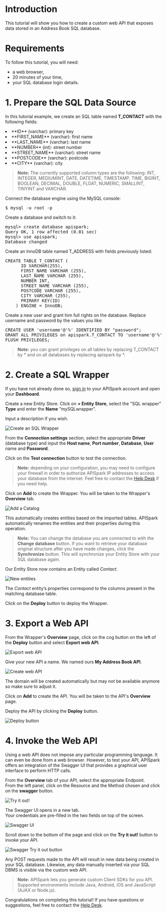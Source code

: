 # Introduction

This tutorial will show you how to create a custom web API that exposes data stored in an Address Book SQL database.

# Requirements

To follow this tutorial, you will need:

*   a web browser,
*   20 minutes of your time,
*   your SQL database login details.

# 1. Prepare the SQL Data Source

In this tutorial example, we create an SQL table named **T_CONTACT** with the following fields:

<li>**ID** (varchar): primary key</li>
<li>**FIRST_NAME** (varchar): first name</li>
<li>**LAST_NAME** (varchar): last name</li>
<li>**NUMBER** (int): street number</li>
<li>**STREET_NAME** (varchar): street name</li>
<li>**POSTCODE** (varchar): postcode</li>
<li>**CITY** (varchar): city</li>

>**Note:** The currently supported column types are the following: INT, INTEGER, MEDIUMINT, DATE, DATETIME, TIMESTAMP, TIME, BIGINT, BOOLEAN, DECIMAL, DOUBLE, FLOAT, NUMERIC, SMALLINT, TINYINT and VARCHAR.

Connect the database engine using the MySQL console:

<pre>$ mysql -u root -p</pre>

Create a database and switch to it:

<pre>mysql> create database apispark;
Query OK, 1 row affected (0.01 sec)
mysql> use apispark;
Database changed</pre>

Create an InnoDB table named T_ADDRESS with fields previously listed:

<pre>CREATE TABLE T_CONTACT (
	  ID VARCHAR(255),
	  FIRST_NAME VARCHAR (255),
	  LAST_NAME VARCHAR (255),
	  NUMBER INT,
	  STREET_NAME VARCHAR (255),
	  POSTCODE VARCHAR (255),
	  CITY VARCHAR (255),
	  PRIMARY KEY(ID)
	) ENGINE = InnoDB;
</pre>

Create a new user and grant him full rights on the database. Replace username and password by the values you like:

<pre>CREATE USER 'username'@'%' IDENTIFIED BY "password";
GRANT ALL PRIVILEGES on apispark.T_CONTACT TO 'username'@'%';
FLUSH PRIVILEGES;
</pre>

>**Note:** you can grant privileges on all tables by replacing T_CONTACT by \* and on all databases by replacing apispark by \*.


# 2. Create a SQL Wrapper

If you have not already done so, <a href="https://apispark.restlet.com/signin" target="_blank">sign in</a> to your APISpark account and open your **Dashboard**.

Create a new Entity Store. Click on **+ Entity Store**, select the "SQL wrapper" **Type** and enter the **Name** "mySQLwrapper".

Input a description if you wish.

![Create an SQL Wrapper](images/create-sql-wrapper.jpg "Create an SQL Wrapper")

From the **Connection settings** section, select the appropriate **Driver** (database type) and input the **Host name**, **Port number**, **Database**, **User** name and **Password**.

Click on the **Test connection** button to test the connection.

>**Note:** depending on your configuration, you may need to configure your firewall in order to authorize APISpark IP addresses to access your database from the internet. Feel free to contact the <a href="http://support.restlet.com/" target="_blank">Help Desk</a> if you need help.

Click on **Add** to create the Wrapper. You will be taken to the Wrapper's **Overview** tab.

![Add a Catalog](images/settings-tab.jpg "Add a Catalog")

This automatically creates entities based on the imported tables. APISpark automatically renames the entities and their properties during this operation.

>**Note:** You can change the database you are connected to with the **Change database** button. If you want to retrieve your database original structure after you have made changes, click the **Synchronize** button. This will synchronize your Entity Store with your SQL database again.

Our Entity Store now contains an Entity called *Contact*.

![New entities](images/new-sql-entities.jpg "New SQL entities")

The *Contact* entity’s properties correspond to the columns present in the matching database table.

Click on the **Deploy** button to deploy the Wrapper.

# 3. Export a Web API

From the Wrapper's **Overview** page, click on the cog button on the left of the **Deploy** button and select **Export web API**.

![Export web API](images/export-api-from-sql.jpg "Export web API")

Give your new API a name. We named ours **My Address Book API**.

![Create web API](images/create-api-from-sql.jpg "Create web API")

The domain will be created automatically but may not be available anymore so make sure to adjust it.

Click on **Add** to create the API. You will be taken to the API's **Overview** page.

Deploy the API by clicking the **Deploy** button.

![Deploy button](images/deploy-button-address-book.jpg "Deploy button")

# 4. Invoke the Web API

Using a web API does not impose any particular programming language. It can even be done from a web browser. However, to test your API, APISpark offers an integration of the Swagger UI that provides a graphical user interface to perform HTTP calls.

From the **Overview** tab of your API, select the appropriate Endpoint.  
From the left panel, click on the Resource and the Method chosen and click on the **swagger** button.

![Try it out!](images/02swagger-button.jpg "Try it out!")

The Swagger UI opens in a new tab.  
Your credentials are pre-filled in the two fields on top of the screen.

![Swagger UI](images/02swagger-ui.jpg "Swagger UI")

Scroll down to the bottom of the page and click on the **Try it out!** button to invoke your API.

![Swagger Try it out button](images/02swagger-try-it-out-button.jpg "Swagger Try it out button")

Any POST requests made to the API will result in new data being created in your SQL database. Likewise, any data manually inserted via your SQL DBMS is visible via the custom web API.

>**Note:** APISpark lets you generate custom Client SDKs for you API. Supported environments include Java, Android, iOS and JavaScript (AJAX or Node.js).

Congratulations on completing this tutorial! If you have questions or suggestions, feel free to contact the <a href="http://support.restlet.com/" target="_blank">Help Desk</a>.
